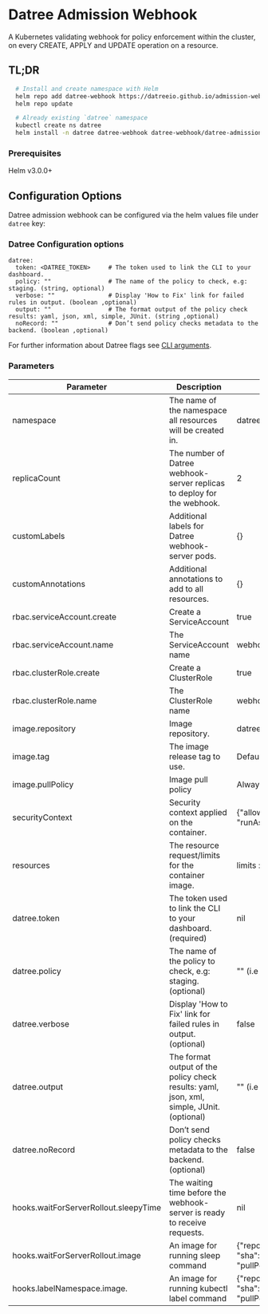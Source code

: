 # Datree Admission Webhook

A Kubernetes validating webhook for policy enforcement within the cluster, on every CREATE, APPLY and UPDATE operation on a resource.

## TL;DR

```bash
  # Install and create namespace with Helm
  helm repo add datree-webhook https://datreeio.github.io/admission-webhook-datree/
  helm repo update

  # Already existing `datree` namespace
  kubectl create ns datree
  helm install -n datree datree-webhook datree-webhook/datree-admission-webhook --set datree.token=<DATREE_TOKEN>
```

### Prerequisites

Helm v3.0.0+

## Configuration Options

Datree admission webhook can be configured via the helm values file under `datree` key:

### Datree Configuration options

```
datree:
  token: <DATREE_TOKEN>     # The token used to link the CLI to your dashboard.
  policy: ""                # The name of the policy to check, e.g: staging. (string, optional)
  verbose: ""               # Display 'How to Fix' link for failed rules in output. (boolean ,optional)
  output: ""                # The format output of the policy check results: yaml, json, xml, simple, JUnit. (string ,optional)
  noRecord: ""              # Don’t send policy checks metadata to the backend. (boolean ,optional)
```

For further information about Datree flags see [CLI arguments](https://hub.datree.io/setup/cli-arguments).

### Parameters

| Parameter                             | Description                                                                               | Default                                                                                                                    |     |     |
| ------------------------------------- | ----------------------------------------------------------------------------------------- | -------------------------------------------------------------------------------------------------------------------------- | --- | --- |
| namespace                             | The name of the namespace all resources will be created in.                               | datree                                                                                                                     |     |     |
| replicaCount                          | The number of Datree webhook-server replicas to deploy for the webhook.                   | 2                                                                                                                          |     |     |
| customLabels                          | Additional labels for Datree webhook-server pods.                                         | {}                                                                                                                         |     |     |
| customAnnotations                     | Additional annotations to add to all resources.                                           | {}                                                                                                                         |     |     |
| rbac.serviceAccount.create            | Create a ServiceAccount                                                                   | true                                                                                                                       |     |     |
| rbac.serviceAccount.name              | The ServiceAccount name                                                                   | webhook-server-datree                                                                                                      |     |     |
| rbac.clusterRole.create               | Create a ClusterRole                                                                      | true                                                                                                                       |     |     |
| rbac.clusterRole.name                 | The ClusterRole name                                                                      | webhook-server-datree                                                                                                      |     |     |
| image.repository                      | Image repository.                                                                         | datree/admission-webhook                                                                                                   |     |     |
| image.tag                             | The image release tag to use.                                                             | Defaults to Chart appVersion                                                                                               |     |     |
| image.pullPolicy                      | Image pull policy                                                                         | Always                                                                                                                     |     |     |
| securityContext                       | Security context applied on the container.                                                | {"allowPrivilegeEscalation":false,"readOnlyRootFilesystem":true, "runAsNonRoot":true,"runAsUser":25000}                    |     |     |
| resources                             | The resource request/limits for the container image.                                      | limits :cpu: 1000m, memory: 512Mi requests: cpu:100m, memory:256Mi                                                         |     |     |
| datree.token                          | The token used to link the CLI to your dashboard. (required)                              | nil                                                                                                                        |     |     |
| datree.policy                         | The name of the policy to check, e.g: staging. (optional)                                 | "" (i.e "default")                                                                                                         |     |     |
| datree.verbose                        | Display 'How to Fix' link for failed rules in output. (optional)                          | false                                                                                                                      |     |     |
| datree.output                         | The format output of the policy check results: yaml, json, xml, simple, JUnit. (optional) | "" (i.e beautiful😊)                                                                                                       |     |     |
| datree.noRecord                       | Don’t send policy checks metadata to the backend. (optional)                              | false                                                                                                                      |     |     |
| hooks.waitForServerRollout.sleepyTime | The waiting time before the webhook-server is ready to receive requests.                  | nil                                                                                                                        |     |     |
| hooks.waitForServerRollout.image      | An image for running sleep command                                                        | {"repository": "alpine", "sha":"sha256:1304f174557314a7ed9eddb4eab12fed12cb0cd9809e4c28f29af86979a3c870", "pullPolicy":"Always"} |     |     |
| hooks.labelNamespace.image.           | An image for running kubectl label command                                                | {"repository": "bitnami/kubectl", "sha":"sha256:d3c17f1dc6e665dcc78e8c14a83ae630bc3d65b07ea11c5f1a012c2c6786d039", "pullPolicy":"Always"} |     |     |
